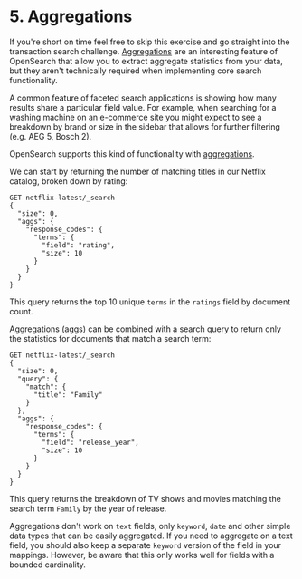 # 5. Aggregations

If you're short on time feel free to skip this exercise and go straight into the transaction search challenge. [Aggregations](https://opensearch.org/docs/latest/aggregations/) are an interesting feature of OpenSearch that allow you to extract aggregate statistics from your data, but they aren't technically required when implementing core search functionality.

A common feature of faceted search applications is showing how many results share a particular field value. For example, when searching for a washing machine on an e-commerce site you might expect to see a breakdown by brand or size in the sidebar that allows for further filtering (e.g. AEG 5, Bosch 2).

OpenSearch supports this kind of functionality with [aggregations](https://opensearch.org/docs/latest/aggregations/).

We can start by returning the number of matching titles in our Netflix catalog, broken down by rating:

```
GET netflix-latest/_search
{
  "size": 0,
  "aggs": {
    "response_codes": {
      "terms": {
        "field": "rating",
        "size": 10
      }
    }
  }
}
```

This query returns the top 10 unique `terms` in the `ratings` field by document count.

Aggregations (aggs) can be combined with a search query to return only the statistics for documents that match a search term:

```
GET netflix-latest/_search
{
  "size": 0,
  "query": {
    "match": {
      "title": "Family"
    }
  }, 
  "aggs": {
    "response_codes": {
      "terms": {
        "field": "release_year",
        "size": 10
      }
    }
  }
}
```

This query returns the breakdown of TV shows and movies matching the search term `Family` by the year of release.

Aggregations don't work on `text` fields, only `keyword`, `date` and other simple data types that can be easily aggregated. If you need to aggregate on a text field, you should also keep a separate `keyword` version of the field in your mappings. However, be aware that this only works well for fields with a bounded cardinality.